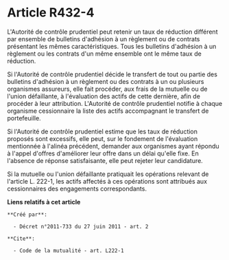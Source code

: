 # Article R432-4

L'Autorité de contrôle prudentiel peut retenir un taux de réduction différent par ensemble de bulletins d'adhésion à un
règlement ou de contrats présentant les mêmes caractéristiques. Tous les bulletins d'adhésion à un règlement ou les contrats
d'un même ensemble ont le même taux de réduction. 

Si l'Autorité de contrôle prudentiel décide le transfert de tout ou partie des bulletins d'adhésion à un règlement ou des
contrats à un ou plusieurs organismes assureurs, elle fait procéder, aux frais de la mutuelle ou de l'union défaillante, à
l'évaluation des actifs de cette dernière, afin de procéder à leur attribution. L'Autorité de contrôle prudentiel notifie à
chaque organisme cessionnaire la liste des actifs accompagnant le transfert de portefeuille. 

Si l'Autorité de contrôle prudentiel estime que les taux de réduction proposés sont excessifs, elle peut, sur le fondement de
l'évaluation mentionnée à l'alinéa précédent, demander aux organismes ayant répondu à l'appel d'offres d'améliorer leur offre
dans un délai qu'elle fixe. En l'absence de réponse satisfaisante, elle peut rejeter leur candidature. 

Si la mutuelle ou l'union défaillante pratiquait les opérations relevant de l'article L. 222-1, les actifs affectés à ces
opérations sont attribués aux cessionnaires des engagements correspondants.

**Liens relatifs à cet article**

	**Créé par**:

	  - Décret n°2011-733 du 27 juin 2011 - art. 2

	**Cite**:

	  - Code de la mutualité - art. L222-1
